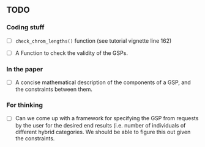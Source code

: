 ## TODO


### Coding stuff

- [ ] `check_chrom_lengths()` function (see tutorial vignette line 162)
- [ ] A Function to check the validity of the GSPs.


### In the paper

- [ ] A concise mathematical description of the components of a GSP, and the constraints between them.


### For thinking

- [ ] Can we come up with a framework for specifying the GSP from requests by the
      user for the desired end results (i.e. number of individuals of different hybrid categories.
      We should be able to figure this out given the constraints.

